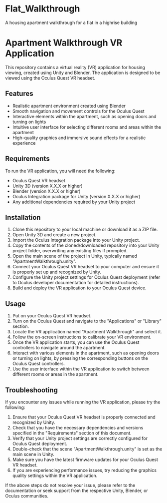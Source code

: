 # Flat_Walkthrough
A housing apartment walkthrough for a flat in a highrise building 


# Apartment Walkthrough VR Application

This repository contains a virtual reality (VR) application for housing viewing, created using Unity and Blender. The application is designed to be viewed using the Oculus Quest VR headset.

## Features

- Realistic apartment environment created using Blender
- Smooth navigation and movement controls for the Oculus Quest
- Interactive elements within the apartment, such as opening doors and turning on lights
- Intuitive user interface for selecting different rooms and areas within the apartment
- High-quality graphics and immersive sound effects for a realistic experience

## Requirements

To run the VR application, you will need the following:

- Oculus Quest VR headset
- Unity 3D (version X.X.X or higher)
- Blender (version X.X.X or higher)
- Oculus Integration package for Unity (version X.X.X or higher)
- Any additional dependencies required by your Unity project

## Installation

1. Clone this repository to your local machine or download it as a ZIP file.
2. Open Unity 3D and create a new project.
3. Import the Oculus Integration package into your Unity project.
4. Copy the contents of the cloned/downloaded repository into your Unity project folder, overwriting any existing files if prompted.
5. Open the main scene of the project in Unity, typically named "ApartmentWalkthrough.unity".
6. Connect your Oculus Quest VR headset to your computer and ensure it is properly set up and recognized by Unity.
7. Configure the Unity project settings for Oculus Quest deployment (refer to Oculus developer documentation for detailed instructions).
8. Build and deploy the VR application to your Oculus Quest device.

## Usage

1. Put on your Oculus Quest VR headset.
2. Turn on the Oculus Quest and navigate to the "Applications" or "Library" section.
3. Locate the VR application named "Apartment Walkthrough" and select it.
4. Follow the on-screen instructions to calibrate your VR environment.
5. Once the VR application starts, you can use the Oculus Quest controllers to navigate around the apartment.
6. Interact with various elements in the apartment, such as opening doors or turning on lights, by pressing the corresponding buttons on the Oculus Quest controllers.
7. Use the user interface within the VR application to switch between different rooms or areas in the apartment.

## Troubleshooting

If you encounter any issues while running the VR application, please try the following:

1. Ensure that your Oculus Quest VR headset is properly connected and recognized by Unity.
2. Check that you have the necessary dependencies and versions specified in the "Requirements" section of this document.
3. Verify that your Unity project settings are correctly configured for Oculus Quest deployment.
4. Double-check that the scene "ApartmentWalkthrough.unity" is set as the main scene in Unity.
5. Make sure you have the latest firmware updates for your Oculus Quest VR headset.
6. If you are experiencing performance issues, try reducing the graphics quality settings within the VR application.

If the above steps do not resolve your issue, please refer to the documentation or seek support from the respective Unity, Blender, or Oculus communities.


